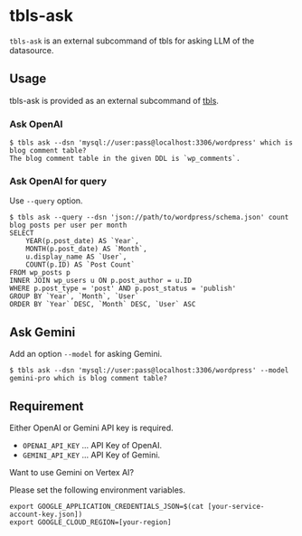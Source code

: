 # tbls-ask

`tbls-ask` is an external subcommand of tbls for asking LLM of the datasource.

## Usage

tbls-ask is provided as an external subcommand of [tbls](https://github.com/k1LoW/tbls).

### Ask OpenAI

``` console
$ tbls ask --dsn 'mysql://user:pass@localhost:3306/wordpress' which is blog comment table?
The blog comment table in the given DDL is `wp_comments`.
```

### Ask OpenAI for query

Use `--query` option.

``` console
$ tbls ask --query --dsn 'json://path/to/wordpress/schema.json' count blog posts per user per month
SELECT
    YEAR(p.post_date) AS `Year`,
    MONTH(p.post_date) AS `Month`,
    u.display_name AS `User`,
    COUNT(p.ID) AS `Post Count`
FROM wp_posts p
INNER JOIN wp_users u ON p.post_author = u.ID
WHERE p.post_type = 'post' AND p.post_status = 'publish'
GROUP BY `Year`, `Month`, `User`
ORDER BY `Year` DESC, `Month` DESC, `User` ASC
```

## Ask Gemini

Add an option `--model` for asking Gemini.

```console
$ tbls ask --dsn 'mysql://user:pass@localhost:3306/wordpress' --model gemini-pro which is blog comment table?
```

## Requirement

Either OpenAI or Gemini API key is required.

- `OPENAI_API_KEY` ... API Key of OpenAI.
- `GEMINI_API_KEY` ... API Key of Gemini.

Want to use Gemini on Vertex AI? 

Please set the following environment variables.

```
export GOOGLE_APPLICATION_CREDENTIALS_JSON=$(cat [your-service-account-key.json])
export GOOGLE_CLOUD_REGION=[your-region]
```

